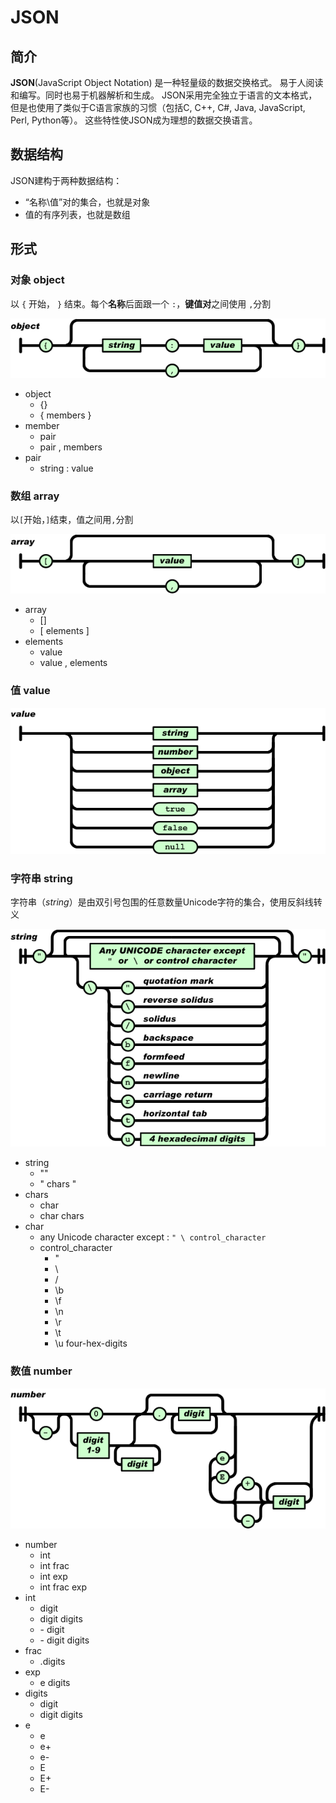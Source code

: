# JSON

[reference1]: http://www.json.org	"Introducing JSON"

## 简介

**JSON**(JavaScript Object Notation) 是一种轻量级的数据交换格式。 易于人阅读和编写。同时也易于机器解析和生成。 JSON采用完全独立于语言的文本格式，但是也使用了类似于C语言家族的习惯（包括C, C++, C#, Java, JavaScript, Perl, Python等）。 这些特性使JSON成为理想的数据交换语言。

## 数据结构

JSON建构于两种数据结构： 

- “名称\值”对的集合，也就是对象 
- 值的有序列表，也就是数组 

## 形式

### 对象 object

以 `{` 开始， `}` 结束。每个**名称**后面跟一个 `:`，**键值对**之间使用  `,`分割

![img](assets/object.gif)

+ object
  + {}
  + { members }
+ member
  + pair
  + pair , members
+ pair
  + string : value

### 数组 array

以`[`开始，`]`结束，值之间用`,`分割

![img](assets/array.gif)

+ array
  + []
  + [ elements ]
+ elements
  + value
  + value , elements

### 值 value

![img](assets/value.gif)

### 字符串 string

字符串（*string*）是由双引号包围的任意数量Unicode字符的集合，使用反斜线转义

![img](assets/string.gif)

+ string
  + ""
  + " chars "
+ chars
  + char
  + char chars
+ char
  + any Unicode character except : `" \ control_character`
  + control_character
    + \"
    + \\
    + \/
    + \b
    + \f
    + \n
    + \r
    + \t
    + \u four-hex-digits

### 数值 number

![img](assets/number.gif)

+ number
  + int
  + int frac
  + int exp
  + int frac exp
+ int
  + digit
  + digit digits
  + \- digit
  + \- digit digits
+ frac
  + .digits
+ exp
  + e digits
+ digits
  + digit
  + digit digits
+ e
  + e
  + e+
  + e-
  + E
  + E+
  + E-